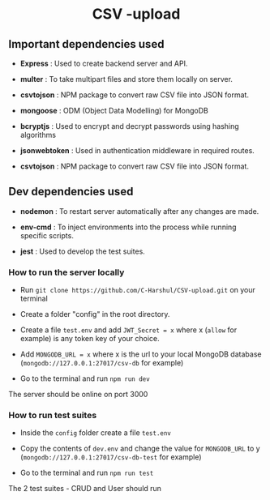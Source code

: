 <h1 align="center"> CSV -upload  </h1>
<h2>Important dependencies used</h2>

- <strong>Express</strong> : Used to create backend server and API.

- <strong>multer</strong> : To take multipart files and store them locally on server.

- <strong>csvtojson</strong> : NPM package to convert raw CSV file into JSON format.

- <strong>mongoose</strong> : ODM (Object Data Modelling) for MongoDB

- <strong>bcryptjs</strong> : Used to encrypt and decrypt passwords using hashing algorithms

- <strong>jsonwebtoken</strong> : Used in authentication middleware in required routes.

- <strong>csvtojson</strong> : NPM package to convert raw CSV file into JSON format.

<h2>Dev dependencies used</h2>

- <strong>nodemon</strong> : To restart server automatically after any changes are made.

- <strong>env-cmd</strong> : To inject environments into the process while running specific scripts.

- <strong>jest</strong> : Used to develop the test suites.

<h3>How to run the server locally</h3>

- Run `git clone https://github.com/C-Harshul/CSV-upload.git` on your terminal

- Create a folder "config" in the root directory.

- Create a file `test.env` and add `JWT_Secret = x` where x (`allow` for example) is any token key of your choice.

- Add `MONGODB_URL = x` where x is the url to your local MongoDB database (`mongodb://127.0.0.1:27017/csv-db` for example)

- Go to the terminal and run `npm run dev`

The server should be online on port 3000

<h3>How to run test suites</h3>

- Inside the `config` folder create a file `test.env` 

- Copy the contents of `dev.env` and change the value for `MONGODB_URL` to y (`mongodb://127.0.0.1:27017/csv-db-test` for example)

- Go to the terminal and run `npm run test`

The 2 test suites - CRUD and User should run 

